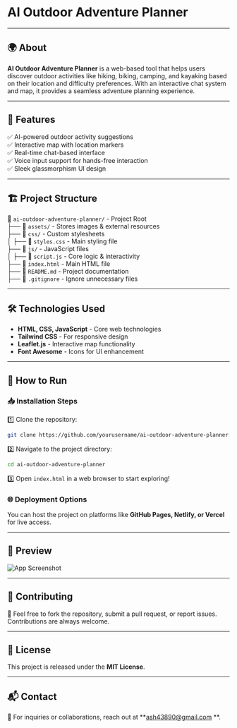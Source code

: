 # AI Outdoor Adventure Planner

---

## 🌍 About
**AI Outdoor Adventure Planner** is a web-based tool that helps users discover outdoor activities like hiking, biking, camping, and kayaking based on their location and difficulty preferences. With an interactive chat system and map, it provides a seamless adventure planning experience.

---

## 🚀 Features
✅ AI-powered outdoor activity suggestions  
✅ Interactive map with location markers  
✅ Real-time chat-based interface  
✅ Voice input support for hands-free interaction  
✅ Sleek glassmorphism UI design  

---

## 🏗️ Project Structure
📂 `ai-outdoor-adventure-planner/` - Project Root  
├── 📁 `assets/` - Stores images & external resources  
├── 📁 `css/` - Custom stylesheets  
│   ├── 🎨 `styles.css` - Main styling file  
├── 📁 `js/` - JavaScript files  
│   ├── 📜 `script.js` - Core logic & interactivity  
├── 📄 `index.html` - Main HTML file  
├── 📄 `README.md` - Project documentation  
├── 📄 `.gitignore` - Ignore unnecessary files  

---

## 🛠️ Technologies Used
- **HTML, CSS, JavaScript** - Core web technologies  
- **Tailwind CSS** - For responsive design  
- **Leaflet.js** - Interactive map functionality  
- **Font Awesome** - Icons for UI enhancement  

---

## 🎯 How to Run
### 📥 Installation Steps
1️⃣ Clone the repository:
```sh
git clone https://github.com/yourusername/ai-outdoor-adventure-planner.git
```
2️⃣ Navigate to the project directory:
```sh
cd ai-outdoor-adventure-planner
```
3️⃣ Open `index.html` in a web browser to start exploring!

### 🌐 Deployment Options
You can host the project on platforms like **GitHub Pages, Netlify, or Vercel** for live access.

---

## 📸 Preview
![App Screenshot](assets/images/screenshot.png)

---

## 🤝 Contributing
🚀 Feel free to fork the repository, submit a pull request, or report issues. Contributions are always welcome.

---

## 📜 License
This project is released under the **MIT License**.

---

## 📬 Contact
📧 For inquiries or collaborations, reach out at **ash43890@gmail.com **.


